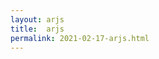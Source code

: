 ```yaml
---
layout: arjs
title:  arjs
permalink: 2021-02-17-arjs.html
---
```


   <a-scene
      vr-mode-ui="enabled: false;"
      renderer="logarithmicDepthBuffer: true;"
      embedded
      arjs="trackingMethod: best; sourceType: webcam;debugUIEnabled: false;">
      <!-- a-nft is the anchor that defines an Image Tracking entity -->
      <!-- on 'url' use the path to the Image Descriptors created before. -->
      <!-- the path should end with the name without the extension e.g. if file is trex.fset' the path should end with trex -->
      <a-nft
        type="nft"
        url="images/climb"
        smooth="true"
        smoothCount="10"
        smoothTolerance=".01"
        smoothThreshold="5">
          <!-- as a child of the a-nft entity, you can define the content to show. here's a GLTF model entity -->
          <a-entity
          gltf-model="models\cam.glb"
              scale="20 20 20"
              position="30 1 1"
          >
          </a-entity>
      </a-nft>
      <!-- static camera that moves according to the device movements -->
      <a-entity camera></a-entity>
    </a-scene>